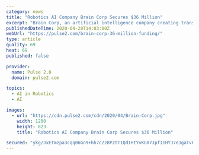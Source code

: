 ```yaml
---
category: news
title: "Robotics AI Company Brain Corp Secures $36 Million"
excerpt: "Brain Corp, an artificial intelligence company creating transformative core technology in the robotics industry, announced it raised $36 million in Series D funding."
publishedDateTime: 2020-04-28T14:03:00Z
webUrl: "https://pulse2.com/brain-corp-36-million-funding/"
type: article
quality: 69
heat: 69
published: false

provider:
  name: Pulse 2.0
  domain: pulse2.com

topics:
  - AI in Robotics
  - AI

images:
  - url: "https://cdn.pulse2.com/cdn/2020/04/Brain-Corp.jpg"
    width: 1200
    height: 823
    title: "Robotics AI Company Brain Corp Secures $36 Million"

secured: "ykg/JxEtmzpa3cqq06Gn9+hh7cZz8PztT1QdIHtYvKGX7JpfIIHYJ7eJgaTvKhaEh2YwxomdqFMVeXCMMB+OtOX6eqAL2ZoeACYATy5iRC3k8Lw3YuZVhSdQZnrPLcEHk7jgYAEdvqrHvi7RGyB2OwvbXWJER7pqte+j8ilYCulpL/V0neoSBGKYpaAjWOV1Ujodt3eErRZi44hGbyRxjM66K5VNNk6NGBzfIbmyoaa41Yl43P6qnsCaT5oa1OhYYjU6Plcd8F5LNt+NIYfZMcHy+Pioba7jkNyd1en2SIXVi0j8pIZzt4rULR3t2z3gTTFHJBFUYCmDkJT8L0+H3z0hBr2QVY+P8mpN7lMsZBUsxDuy0HtIFO+QNQS+e6HoGoImHwEx1ztW8/RwxDeXEthvlZel8UrVQWS6H7lg/c6NQYm6bRcfSO+KPHG+g98Uwel9RcCUrKEdukMkHIZhKiqMtxSag+fEoNjYThO1Khk=;+0rtu6bP7aTvCzY+0ElGDw=="
---
```


